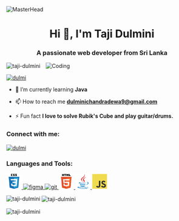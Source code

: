 ![MasterHead](https://media.tenor.com/4ryx66tWEhcAAAAd/pixel-study.gif)
<h1 align="center">Hi 👋, I'm Taji Dulmini</h1>
<h3 align="center">A passionate web developer from Sri Lanka</h3>
<img align="right" alt="Coding" width="400" src="https://steamuserimages-a.akamaihd.net/ugc/1631947648964785474/81CBA15178466DD47195A239232202E78987B714/?imw=637&imh=358&ima=fit&impolicy=Letterbox&imcolor=%23000000&letterbox=true">

<p align="left"> <img src="https://komarev.com/ghpvc/?username=taji-dulmini&label=Profile%20views&color=0e75b6&style=flat" alt="taji-dulmini" /> </p>

<p align="left"> <a href="https://twitter.com/dulmi" target="blank"><img src="https://img.shields.io/twitter/follow/dulmi?logo=twitter&style=for-the-badge" alt="dulmi" /></a> </p>

- 🌱 I’m currently learning **Java**

- 📫 How to reach me **dulminichandradewa9@gmail.com**

- ⚡ Fun fact **I love to solve Rubik's Cube and play guitar/drums.**

<h3 align="left">Connect with me:</h3>
<p align="left">
<a href="https://twitter.com/ChandraDul55678" target="blank"><img align="center" src="https://raw.githubusercontent.com/rahuldkjain/github-profile-readme-generator/master/src/images/icons/Social/twitter.svg" alt="dulmi" height="30" width="40" /></a>
</p>

<h3 align="left">Languages and Tools:</h3>
<p align="left"> <a href="https://www.w3schools.com/css/" target="_blank" rel="noreferrer"> <img src="https://raw.githubusercontent.com/devicons/devicon/master/icons/css3/css3-original-wordmark.svg" alt="css3" width="40" height="40"/> </a> <a href="https://www.figma.com/" target="_blank" rel="noreferrer"> <img src="https://www.vectorlogo.zone/logos/figma/figma-icon.svg" alt="figma" width="40" height="40"/> </a> <a href="https://git-scm.com/" target="_blank" rel="noreferrer"> <img src="https://www.vectorlogo.zone/logos/git-scm/git-scm-icon.svg" alt="git" width="40" height="40"/> </a> <a href="https://www.w3.org/html/" target="_blank" rel="noreferrer"> <img src="https://raw.githubusercontent.com/devicons/devicon/master/icons/html5/html5-original-wordmark.svg" alt="html5" width="40" height="40"/> </a> <a href="https://www.java.com" target="_blank" rel="noreferrer"> <img src="https://raw.githubusercontent.com/devicons/devicon/master/icons/java/java-original.svg" alt="java" width="40" height="40"/> </a> <a href="https://developer.mozilla.org/en-US/docs/Web/JavaScript" target="_blank" rel="noreferrer"> <img src="https://raw.githubusercontent.com/devicons/devicon/master/icons/javascript/javascript-original.svg" alt="javascript" width="40" height="40"/> </a> </p>

<p><img align="left" src="https://github-readme-stats.vercel.app/api/top-langs?username=taji-dulmini&show_icons=true&locale=en&layout=compact" alt="taji-dulmini" /></p>

<p>&nbsp;<img align="center" src="https://github-readme-stats.vercel.app/api?username=taji-dulmini&show_icons=true&locale=en" alt="taji-dulmini" /></p>

<p><img align="center" src="https://github-readme-streak-stats.herokuapp.com/?user=taji-dulmini&" alt="taji-dulmini" /></p>
